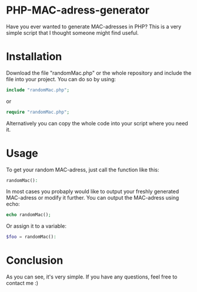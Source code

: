 # PHP-MAC-adress-generator
Have you ever wanted to generate MAC-adresses in PHP?
This is a very simple script that I thought someone might find useful.

# Installation
Download the file "randomMac.php" or the whole repository and include the file into your project. You can do so by using:
```php
include "randomMac.php";
```
or
```php
require "randomMac.php";
```
Alternatively you can copy the whole code into your script where you need it.
# Usage
To get your random MAC-adress, just call the function like this:
```php
randomMac():
```
In most cases you probaply would like to output your freshly generated MAC-adress or modify it further.
You can output the MAC-adress using echo:
```php
echo randomMac();
```
Or assign it to a variable:
```php
$foo = randomMac():
```
# Conclusion
As you can see, it's very simple.
If you have any questions, feel free to contact me :)
